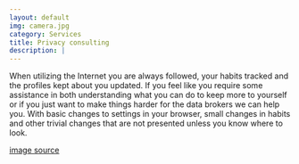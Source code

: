 ```yaml
---
layout: default
img: camera.jpg
category: Services
title: Privacy consulting
description: |
---
```

  When utilizing the Internet you are always followed, your habits tracked and the profiles kept about you updated. If you feel like you require some assistance in both understanding what you can do to keep more to yourself or if you just want to make things harder for the data brokers we can help you. With basic changes to settings in your browser, small changes in habits and other trivial changes that are not presented unless you know where to look.
  
  [image source](https://search.creativecommons.org/photos/6bde444c-8903-43dc-ae1e-fc7bb3e9756d)
  
  
  
